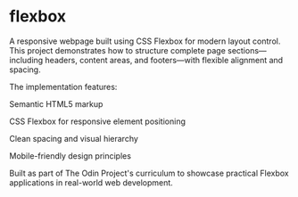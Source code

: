 # flexbox



A responsive webpage built using CSS Flexbox for modern layout control. This project demonstrates how to structure complete page sections—including headers, content areas, and footers—with flexible alignment and spacing.<br>

The implementation features:<br>

Semantic HTML5 markup<br>

CSS Flexbox for responsive element positioning<br>

Clean spacing and visual hierarchy<br>

Mobile-friendly design principles<br>

Built as part of The Odin Project's curriculum to showcase practical Flexbox applications in real-world web development.
